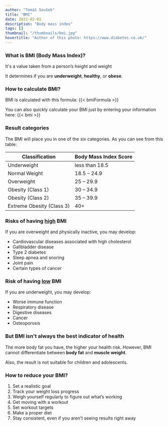 ```yaml
---
author: "Tomáš Soušek"
title: "BMI"
date: 2022-02-01
description: "Body mass index"
tags: []
thumbnail: "/thumbnails/bmi.jpg"
hovertitle: "Author of this photo: https://www.diabetes.co.uk/"
---
```

### What is BMI (Body Mass Index)?
It's a value taken from a person’s height and weight

It determines if you are **underweight**, **healthy**, or **obese**.

### How to calculate BMI?
BMI is calculated with this formula: {{< bmiFormula >}}

You can also quickly calculate your BMI just by entering your information here:
{{< bmi >}}


### Result categories
The BMI will place you in one of the six categories. As you can see from this table:

| Classification            | Body Mass Index Score |
|---------------------------|-----------------------|
| Underweight               | less than 18.5        |
| Normal Weight             | 18.5 – 24.9           |
| Overweight                | 25 – 29.9             |
| Obesity (Class 1)         | 30 – 34.9             |
| Obesity (Class 2)         | 35 – 39.9             |
| Extreme Obesity (Class 3) | 40+                   |

### Risks of having <u>high</u> BMI
If you are overweight and physically inactive, you may develop:
- Cardiovascular diseases associated with high cholesterol
- Gallbladder disease
- Type 2 diabetes
- Sleep apnea and snoring
- Joint pain
- Certain types of cancer

### Risk of having <u>low</u> BMI
If you are underweight, you may develop:
- Worse immune function
- Respiratory disease 
- Digestive diseases 
- Cancer
- Osteoporosis

### But BMI isn't always the best indicator of health
The more body fat you have, the higher your health risk. However, BMI cannot differentiate between **body fat** and **muscle weight**.

Also, the result is not suitable for children and adolescents.

### How to reduce your BMI?
1. Set a realistic goal
2. Track your weight loss progress
3. Weigh yourself regularly to figure out what’s working
4. Get moving with a workout
5. Set workout targets
6. Make a proper diet
7. Stay consistent, even if you aren’t seeing results right away

